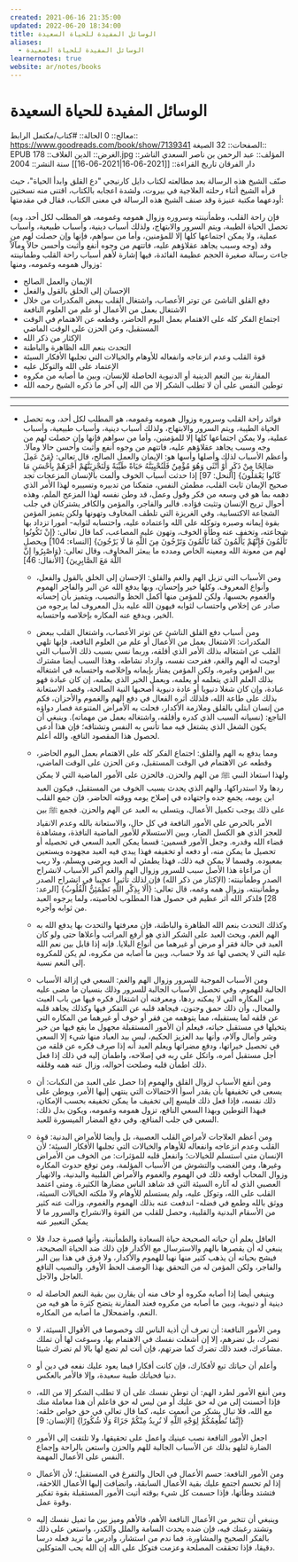 ```yaml
---
created: 2021-06-16 21:35:00
updated: 2022-06-20 18:34:00
title: الوسائل المفيدة للحياة السعيدة
aliases:
  - الوسائل المفيدة للحياة السعيدة
learnernotes: true
website: ar/notes/books
---
```


# الوسائل المفيدة للحياة السعيدة

معالج:: 0
الحالة:: #كتاب/مكتمل
الرابط:: <https://www.goodreads.com/book/show/7139341>
الصفحات:: 32
الصيغة:: EPUB
الغرض:: الدين
الغلاف:: 178.jpg
المؤلف:: عبد الرحمن بن ناصر السعدي
الناشر:: دار الفرقان
تاريخ القراءة:: [[2021-06-16|2021-06-16]]
سنة النشر:: 2004

صنّف الشيخ هذه الرسالة بعد مطالعته لكتاب دايل كارنيجي "دع القلق وابدأ الحياة"، حيث قرأه الشيخ أثناء رحلته العلاجية في بيروت، ولشدة اعجابه بالكتاب، اقتنى منه نسختين أودعهما مكتبة عنيزة
وقد صنف الشيخ هذه الرسالة في معنى الكتاب، فقال في مقدمتها:

(فإن راحة القلب، وطمأنينته وسروره وزوال همومه وغمومه، هو المطلب لكل أحد، وبه تحصل الحياة الطيبة، ويتم السرور والابتهاج، ولذلك أسباب دينية، وأسباب طبيعية، وأسباب عملية، ولا يمكن اجتماعها كلها إلا للمؤمنين، وأما من سواهم، فإنها وإن حصلت لهم من وجه وسبب يجاهد عقلاؤهم عليه، فاتتهم من وجوه أنفع وأثبت وأحسن حالاً ومآلاً)
وقد جاءت رسالة صغيرة الحجم عظيمة الفائدة، فيها إشارة لأهم أسباب راحة القلب وطمأنينته وزوال همومه وغمومه، ومنها:

- الإيمان والعمل الصالح
- الإحسان إلى الخلق بالقول والفعل
- دفع القلق الناشئ عن توتر الأعصاب، واشتغال القلب ببعض المكدرات من خلال الاشتغال بعمل من الأعمال أو علم من العلوم النافعة
- اجتماع الفكر كله على الاهتمام بعمل اليوم الحاضر، وقطعه عن الاهتمام في الوقت المستقبل، وعن الحزن على الوقت الماضي
- الإكثار من ذكر الله
- التحدث بنعم الله الظاهرة والباطنة
- قوة القلب وعدم انزعاجه وانفعاله للأوهام والخيالات التي تجلبها الأفكار السيئة
- الإعتماد على الله والتوكل عليه
- المقارنة بين النعم الدينية أو الدنيوية الحاصلة للإنسان، وبين ما أصابه من مكروه
- توطين النفس على أن لا تطلب الشكر إلا من الله
  إلى آخر ما ذكره الشيخ رحمه الله

---

---

- فوائد
  راحة القلب وسروره وزوال همومه وغمومه، هو المطلب لكل أحد، وبه تحصل الحياة الطيبة، ويتم السرور والابتهاج، ولذلك أسباب دينية، وأسباب طبيعية، وأسباب عملية، ولا يمكن اجتماعها كلها إلا للمؤمنين، وأما من سواهم فإنها وإن حصلت لهم من وجه وسبب يجاهد عقلاؤهم عليه، فاتتهم من وجوه أنفع وأثبت وأحسن حالا ومآلا.
  وأعظم الأسباب لذلك وأصلها وأسها هو: الإيمان والعمل الصالح، قال تعالى: {مَنْ عَمِلَ صَالِحًا مِنْ ذَكَرٍ أَوْ أُنْثَى وَهُوَ مُؤْمِنٌ فَلَنُحْيِيَنَّهُ حَيَاةً طَيِّبَةً وَلَنَجْزِيَنَّهُمْ أَجْرَهُمْ بِأَحْسَنِ مَا كَانُوا يَعْمَلُونَ} [النحل: 97]
  إذا حدثت أسباب الخوف وألمت بالإنسان المزعجات تجد صحيح الإيمان ثابت القلب، مطمئن النفس، متمكنا من تدبيره وتسييره لهذا الأمر الذي دهمه بما هو في وسعه من فكر وقول وعمل، قد وطن نفسه لهذا المزعج الملم، وهذه أحوال تريح الإنسان وتثبت فؤاده.
  فالبر والفاجر، والمؤمن والكافر يشتركان في جلب الشجاعة الاكتسابية، وفي الغريزة التي تلطف المخاوف وتهونها ولكن يتميز المؤمن بقوة إيمانه وصبره وتوكله على الله واعتماده عليه، واحتسابه لثوابه- أمورا تزداد بها شجاعته، وتخفف عنه وطأة الخوف، وتهون عليه المصاعب، كما قال تعالى: {إِنْ تَكُونُوا تَأْلَمُونَ فَإِنَّهُمْ يَأْلَمُونَ كَمَا تَأْلَمُونَ وَتَرْجُونَ مِنَ اللَّهِ مَا لَا يَرْجُونَ} [النساء: 104] ويحصل لهم من معونة الله ومعينه الخاص ومدده ما يبعثر المخاوف، وقال تعالى: {وَاصْبِرُوا إِنَّ اللَّهَ مَعَ الصَّابِرِينَ} [الأنفال: 46]

  - ومن الأسباب التي تزيل الهم والغم والقلق: الإحسان إلى الخلق بالقول والفعل، وأنواع المعروف. وكلها خير وإحسان، وبها يدفع الله عن البر والفاجر الهموم والغموم بحسبها، ولكن للمؤمن منها أكمل الحظ والنصيب، ويتميز بأن إحسانه صادر عن إخلاص واحتساب لثوابه فيهون الله عليه بذل المعروف لما يرجوه من الخير، ويدفع عنه المكاره بإخلاصه واحتسابه.
  - ومن أسباب دفع القلق الناشئ عن توتر الأعصاب، واشتغال القلب ببعض المكدرات: الاشتغال بعمل من الأعمال أو علم من العلوم النافعة، فإنها تلهي القلب عن اشتغاله بذلك الأمر الذي أقلقه، وربما نسي بسبب ذلك الأسباب التي أوجبت له الهم والغم، ففرحت نفسه، وازداد نشاطه، وهذا السبب أيضا مشترك بين المؤمن وغيره، ولكن المؤمن يمتاز بإيمانه وإخلاصه واحتسابه في اشتغاله بذلك العلم الذي يتعلمه أو يعلمه، ويعمل الخير الذي يعلمه، إن كان عبادة فهو عبادة، وإن كان شغلا دنيويا أو عادة دنيوية أصحبها النية الصالحة، وقصد الاستعانة بذلك على طاعة الله، فلذلك أثره الفعال في دفع الهم والغموم والأحزان، فكم من إنسان ابتلي بالقلق وملازمة الأكدار، فحلت به الأمراض المتنوعة فصار دواؤه الناجع: (نسيانه السبب الذي كدره وأقلقه، واشتغاله بعمل من مهماته). وينبغي أن يكون الشغل الذي يشتغل فيه مما تأنس به النفس وتشتاقه؛ فإن هذا أدعى لحصول هذا المقصود النافع، والله أعلم.
  - ومما يدفع به الهم والقلق: اجتماع الفكر كله على الاهتمام بعمل اليوم الحاضر، وقطعه عن الاهتمام في الوقت المستقبل، وعن الحزن على الوقت الماضي، ولهذا استعاذ النبي ﷺ من الهم والحزن. فالحزن على الأمور الماضية التي لا يمكن ردها ولا استدراكها، والهم الذي يحدث بسبب الخوف من المستقبل، فيكون العبد ابن يومه، يجمع جده واجتهاده في إصلاح يومه ووقته الحاضر، فإن جمع القلب على ذلك يوجب تكميل الأعمال، ويتسلى به العبد عن الهم والحزن.
    فجمع ﷺ بين الأمر بالحرص على الأمور النافعة في كل حال، والاستعانة بالله وعدم الانقياد للعجز الذي هو الكسل الضار، وبين الاستسلام للأمور الماضية النافذة، ومشاهدة قضاء الله وقدره. وجعل الأمور قسمين: قسما يمكن العبد السعي في تحصيله أو تحصيل ما يمكن منه، أو دفعه أو تخفيفه فهذا يبدي فيه العبد مجهوده ويستعين بمعبوده. وقسما لا يمكن فيه ذلك، فهذا يطمئن له العبد ويرضى ويسلم، ولا ريب أن مراعاة هذا الأصل سبب للسرور وزوال الهم والغم
    أكبر الأسباب لانشراح الصدر وطمأنينته: (الإكثار من ذكر الله) فإن لذلك تأثيرا عجيبا في انشراح الصدر وطمأنينته، وزوال همه وغمه، قال تعالى: {أَلَا بِذِكْرِ اللَّهِ تَطْمَئِنُّ الْقُلُوبُ} [الرعد: 28] فلذكر الله أثر عظيم في حصول هذا المطلوب لخاصيته، ولما يرجوه العبد من ثوابه وأجره.
  - وكذلك التحدث بنعم الله الظاهرة والباطنة، فإن معرفتها والتحدث بها يدفع الله به الهم الغم، ويحث العبد على الشكر الذي هو أرفع المراتب وأعلاها حتى ولو كان العبد في حالة فقر أو مرض أو غيرهما من أنواع البلايا. فإنه إذا قابل بين نعم الله عليه التي لا يحصى لها عد ولا حساب، وبين ما أصابه من مكروه، لم يكن للمكروه إلى النعم نسبة.
  - ومن الأسباب الموجبة للسرور وزوال الهم والغم: السعي في إزالة الأسباب الجالبة للهموم، وفي تحصيل الأسباب الجالبة للسرور وذلك بنسيان ما مضى عليه من المكاره التي لا يمكنه ردها، ومعرفته أن اشتغال فكره فيها من باب العبث والمحال، وأن ذلك حمق وجنون، فيجاهد قلبه عن التفكر فيها وكذلك يجاهد قلبه عن قلقه لما يستقبله، مما يتوهمه من فقر أو خوف أو غيرهما من المكاره التي يتخيلها في مستقبل حياته، فيعلم أن الأمور المستقبلة مجهول ما يقع فيها من خير وشر وآمال وآلام، وأنها بيد العزيز الحكيم، ليس بيد العباد منها شيء إلا السعي في تحصيل خيراتها، ودفع مضراتها ويعلم العبد أنه إذا صرف فكره عن قلقه من أجل مستقبل أمره، واتكل على ربه في إصلاحه، واطمأن إليه في ذلك إذا فعل ذلك اطمأن قلبه وصلحت أحواله، وزال عنه همه وقلقه.
  - ومن أنفع الأسباب لزوال القلق والهموم إذا حصل على العبد من النكبات: أن يسعى في تخفيفها بأن يقدر أسوأ الاحتمالات التي ينتهي إليها الأمر، ويوطن على ذلك نفسه، فإذا فعل ذلك فليسع إلى تخفيف ما يمكن تخفيفه بحسب الإمكان، فبهذا التوطين وبهذا السعي النافع، تزول همومه وغمومه، ويكون بدل ذلك: السعي في جلب المنافع، وفي دفع المضار الميسورة للعبد.
  - ومن أعظم العلاجات لأمراض القلب العصبية، بل وأيضا للأمراض البدنية: قوة القلب وعدم انزعاجه وانفعاله للأوهام والخيالات التي تجلبها الأفكار السيئة؛ لأن الإنسان متى استسلم للخيالات؛ وانفعل قلبه للمؤثرات: من الخوف من الأمراض وغيرها، ومن الغضب والتشوش من الأسباب المؤلمة، ومن توقع حدوث المكاره وزوال المحاب أوقعه ذلك في الهموم والغموم والأمراض القلبية والبدنية، والانهيار العصبي الذي له آثاره السيئة التي قد شاهد الناس مضارها الكثيرة. ومتى اعتمد القلب على الله، وتوكل عليه، ولم يستسلم للأوهام ولا ملكته الخيالات السيئة، ووثق بالله وطمع في فضله- اندفعت عنه بذلك الهموم والغموم، وزالت عنه كثير من الأسقام البدنية والقلبية، وحصل للقلب من القوة والانشراح والسرور ما لا يمكن التعبير عنه

  - العاقل يعلم أن حياته الصحيحة حياة السعادة والطمأنينة، وأنها قصيرة جدا، فلا ينبغي له أن يقصرها بالهم والاسترسال مع الأكدار فإن ذلك ضد الحياة الصحيحة، فيشح بحياته أن يذهب كثير منها نهبا للهموم والأكدار، ولا فرق في هذا بين البر والفاجر، ولكن المؤمن له من التحقق بهذا الوصف الحظ الأوفر، والنصيب النافع العاجل والآجل.
  - وينبغي أيضا إذا أصابه مكروه أو خاف منه أن يقارن بين بقية النعم الحاصلة له دينية أو دنيوية، وبين ما أصابه من مكروه فعند المقارنة يتضح كثرة ما هو فيه من النعم، واضمحلال ما أصابه من المكاره.
  - ومن الأمور النافعة: أن تعرف أن أذية الناس لك وخصوصا في الأقوال السيئة، لا تضرك، بل تضرهم، إلا إن أشغلت نفسك في الاهتمام بها، وسوغت لها أن تملك مشاعرك، فعند ذلك تضرك كما ضرتهم، فإن أنت لم تضع لها بالا لم تضرك شيئا.
  - وأعلم أن حياتك تبع لأفكارك، فإن كانت أفكارا فيما يعود عليك نفعه في دين أو دنيا فحياتك طيبة سعيدة، وإلا فالأمر بالعكس.
  - ومن أنفع الأمور لطرد الهم: أن توطن نفسك على أن لا تطلب الشكر إلا من الله، فإذا أحسنت إلى من له حق عليك أو من ليس له حق فاعلم أن هذا معاملة منك مع الله، فلا تبال بشكر من أنعمت عليه، كما قال تعالى في حق خواص خلقه: {إِنَّمَا نُطْعِمُكُمْ لِوَجْهِ اللَّهِ لَا نُرِيدُ مِنْكُمْ جَزَاءً وَلَا شُكُورًا} [الإنسان: 9]
  - اجعل الأمور النافعة نصب عينيك واعمل على تحقيقها، ولا تلتفت إلى الأمور الضارة لتلهو بذلك عن الأسباب الجالبة للهم والحزن واستعن بالراحة وإجماع النفس على الأعمال المهمة.
  - ومن الأمور النافعة: حسم الأعمال في الحال والتفرغ في المستقبل؛ لأن الأعمال إذا لم تحسم اجتمع عليك بقية الأعمال السابقة، وانضافت إليها الأعمال اللاحقة، فتشتد وطأتها، فإذا حسمت كل شيء بوقته أتيت الأمور المستقبلة بقوة تفكير وقوة عمل.
  - وينبغي أن تتخير من الأعمال النافعة الأهم، فالأهم وميز بين ما تميل نفسك إليه وتشتد رغبتك فيه، فإن ضده يحدث السامة والملل والكدر، واستعن على ذلك بالفكر الصحيح والمشاورة، فما ندم من استشار، وادرس ما تريد فعله درسا دقيقا، فإذا تحققت المصلحة وعزمت فتوكل على الله إن الله يحب المتوكلين.
